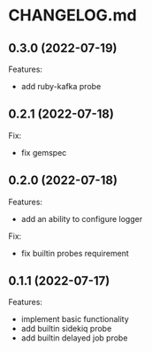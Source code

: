 # CHANGELOG.md

## 0.3.0 (2022-07-19)

Features:

- add ruby-kafka probe

## 0.2.1 (2022-07-18)

Fix:

- fix gemspec

## 0.2.0 (2022-07-18)

Features:

- add an ability to configure logger

Fix:

- fix builtin probes requirement

## 0.1.1 (2022-07-17)

Features:

- implement basic functionality
- add builtin sidekiq probe
- add builtin delayed job probe
